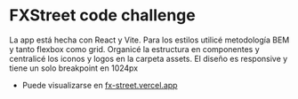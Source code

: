 # FXStreet code challenge

La app está hecha con React y Vite. Para los estilos utilicé metodología BEM y tanto flexbox como grid. Organicé la estructura en componentes y centralicé los iconos y logos en la carpeta assets. El diseño es responsive y tiene un solo breakpoint en 1024px

- Puede visualizarse en [fx-street.vercel.app](fx-street.vercel.app/)
